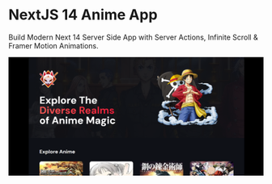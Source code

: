 # NextJS 14 Anime App

Build Modern Next 14 Server Side App with Server Actions, Infinite Scroll & Framer Motion Animations.

![Alt text](app-image.png)
